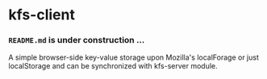 # kfs-client

### `README.md` is under construction ...

A simple browser-side key-value storage upon Mozilla's localForage or just localStorage and can be synchronized with kfs-server module.
